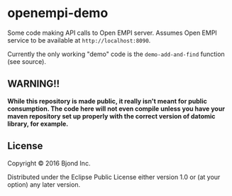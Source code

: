 # openempi-demo

Some code making API calls to Open EMPI server.  Assumes Open EMPI
service to be available at `http://localhost:8090`.

Currently the only working "demo" code is the `demo-add-and-find`
function (see source).

## WARNING!!

__While this repository is made public, it really isn't meant for
public consumption.  The code here will not even compile unless you
have your maven repository set up properly with the correct version of
datomic library, for example.__

## License

Copyright © 2016 Bjond Inc.

Distributed under the Eclipse Public License either version 1.0 or (at
your option) any later version.
